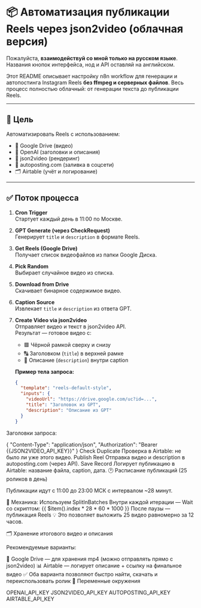 # 📦 Автоматизация публикации Reels через json2video (облачная версия)

Пожалуйста, **взаимодействуй со мной только на русском языке**.  
Названия кнопок интерфейса, нод и API оставляй на английском.

Этот README описывает настройку n8n workflow для генерации и автопостинга Instagram Reels **без ffmpeg и серверных файлов**. Весь процесс полностью облачный: от генерации текста до публикации Reels.

---

## 🎯 Цель

Автоматизировать Reels с использованием:

- 📂 Google Drive (видео)
- 🧠 OpenAI (заголовки и описания)
- 🧱 json2video (рендеринг)
- 📢 autoposting.com (заливка в соцсети)
- 🗂️ Airtable (учёт и логирование)

---

## ✅ Поток процесса

1. **Cron Trigger**  
   Стартует каждый день в 11:00 по Москве.

2. **GPT Generate (через CheckRequest)**  
   Генерирует `title` и `description` в формате Reels.

3. **Get Reels (Google Drive)**  
   Получает список видеофайлов из папки Google Диска.

4. **Pick Random**  
   Выбирает случайное видео из списка.

5. **Download from Drive**  
   Скачивает бинарное содержимое видео.

6. **Caption Source**  
   Извлекает `title` и `description` из ответа GPT.

7. **Create Video via json2video**  
   Отправляет видео и текст в json2video API.  
   Результат — готовое видео с:

   - 🟥 Чёрной рамкой сверху и снизу
   - 🔠 Заголовком (`title`) в верхней рамке
   - 📝 Описание (`description`) внутри caption

   **Пример тела запроса:**
   ```json
   {
     "template": "reels-default-style",
     "inputs": {
       "videoUrl": "https://drive.google.com/uc?id=...",
       "title": "Заголовок из GPT",
       "description": "Описание из GPT"
     }
   }
Заголовки запроса:

{
  "Content-Type": "application/json",
  "Authorization": "Bearer {{JSON2VIDEO_API_KEY}}"
}
Check Duplicate
Проверка в Airtable: не было ли уже этого видео.
Publish Reel
Отправка видео и description в autoposting.com (через API).
Save Record
Логирует публикацию в Airtable: название файла, caption, дата.
🕐 Расписание публикаций (25 роликов в день)

Публикации идут с 11:00 до 23:00 МСК с интервалом ~28 минут.

🔄 Механика:
Используем SplitInBatches
Внутри каждой итерации — Wait со скриптом:
{{ $item().index * 28 * 60 * 1000 }}
После паузы — публикация Reels
💡 Это позволяет выложить 25 видео равномерно за 12 часов.

🗂 Хранение итогового видео и описания

Рекомендуемые варианты:

📁 Google Drive — для хранения mp4 (можно отправлять прямо с json2video)
📊 Airtable — логирует описание + ссылку на финальное видео
✅ Оба варианта позволяют быстро найти, скачать и переиспользовать ролик
🔐 Переменные окружения

OPENAI_API_KEY
JSON2VIDEO_API_KEY
AUTOPOSTING_API_KEY
AIRTABLE_API_KEY
